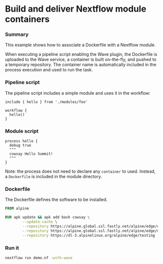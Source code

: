 # Build and deliver Nextflow module containers

### Summary 

This example shows how to associate a Dockerfile with a Nextflow module.

When executing a pipeline script enabling the Wave plugin, the Dockerfile 
is uploaded to the Wave service, a container is built on-the-fly, and pushed to
a temporary repository. The container name is automatically included in the 
process execution and used to run the task.

### Pipeline script 

The pipeline script includes a simple module and uses it in the workflow:

```nextflow
include { hello } from './modules/foo'

workflow {
  hello()
}

```

### Module script 

```nextflow
process hello {
  debug true
  """
  cowsay Hello Summit! 
  """
}

```

Note: the process does not need to declare any `container` to used. Instead, a `Dockerfile` is included in the module directory.

### Dockerfile 

The Dockerfile defines the software to be installed.

```Dockerfile
FROM alpine 

RUN apk update && apk add bash cowsay \
        --update-cache \
        --repository https://alpine.global.ssl.fastly.net/alpine/edge/community \
        --repository https://alpine.global.ssl.fastly.net/alpine/edge/main \
        --repository https://dl-3.alpinelinux.org/alpine/edge/testing

```


### Run it 

```bash
nextflow run demo.nf -with-wave
```
 